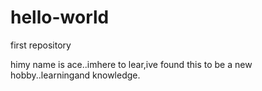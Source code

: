 # hello-world
first repository


himy name is ace..imhere to lear,ive found this to be a new hobby..learningand knowledge.
